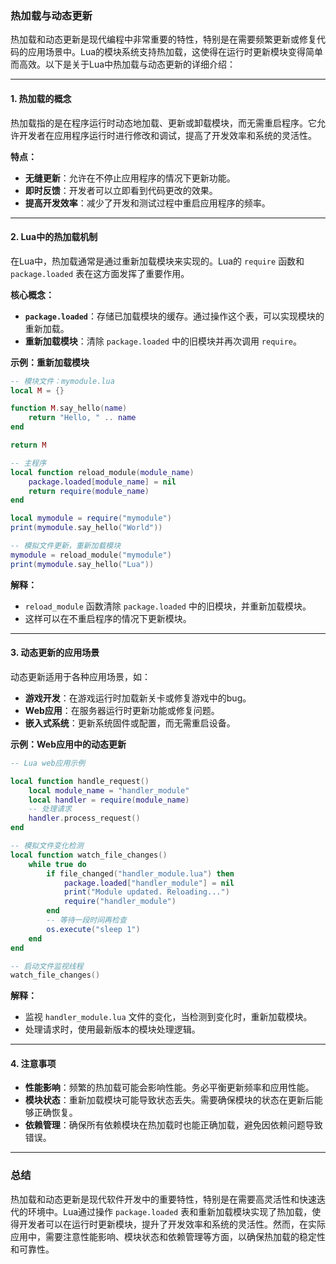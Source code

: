 ### 热加载与动态更新

热加载和动态更新是现代编程中非常重要的特性，特别是在需要频繁更新或修复代码的应用场景中。Lua的模块系统支持热加载，这使得在运行时更新模块变得简单而高效。以下是关于Lua中热加载与动态更新的详细介绍：

---

#### 1. **热加载的概念**

热加载指的是在程序运行时动态地加载、更新或卸载模块，而无需重启程序。它允许开发者在应用程序运行时进行修改和调试，提高了开发效率和系统的灵活性。

**特点：**
- **无缝更新**：允许在不停止应用程序的情况下更新功能。
- **即时反馈**：开发者可以立即看到代码更改的效果。
- **提高开发效率**：减少了开发和测试过程中重启应用程序的频率。

---

#### 2. **Lua中的热加载机制**

在Lua中，热加载通常是通过重新加载模块来实现的。Lua的 `require` 函数和 `package.loaded` 表在这方面发挥了重要作用。

**核心概念：**
- **`package.loaded`**：存储已加载模块的缓存。通过操作这个表，可以实现模块的重新加载。
- **重新加载模块**：清除 `package.loaded` 中的旧模块并再次调用 `require`。

**示例：重新加载模块**

```lua
-- 模块文件：mymodule.lua
local M = {}

function M.say_hello(name)
    return "Hello, " .. name
end

return M
```

```lua
-- 主程序
local function reload_module(module_name)
    package.loaded[module_name] = nil
    return require(module_name)
end

local mymodule = require("mymodule")
print(mymodule.say_hello("World"))

-- 模拟文件更新，重新加载模块
mymodule = reload_module("mymodule")
print(mymodule.say_hello("Lua"))
```

**解释：**
- `reload_module` 函数清除 `package.loaded` 中的旧模块，并重新加载模块。
- 这样可以在不重启程序的情况下更新模块。

---

#### 3. **动态更新的应用场景**

动态更新适用于各种应用场景，如：
- **游戏开发**：在游戏运行时加载新关卡或修复游戏中的bug。
- **Web应用**：在服务器运行时更新功能或修复问题。
- **嵌入式系统**：更新系统固件或配置，而无需重启设备。

**示例：Web应用中的动态更新**

```lua
-- Lua web应用示例

local function handle_request()
    local module_name = "handler_module"
    local handler = require(module_name)
    -- 处理请求
    handler.process_request()
end

-- 模拟文件变化检测
local function watch_file_changes()
    while true do
        if file_changed("handler_module.lua") then
            package.loaded["handler_module"] = nil
            print("Module updated. Reloading...")
            require("handler_module")
        end
        -- 等待一段时间再检查
        os.execute("sleep 1")
    end
end

-- 启动文件监视线程
watch_file_changes()
```

**解释：**
- 监视 `handler_module.lua` 文件的变化，当检测到变化时，重新加载模块。
- 处理请求时，使用最新版本的模块处理逻辑。

---

#### 4. **注意事项**

- **性能影响**：频繁的热加载可能会影响性能。务必平衡更新频率和应用性能。
- **模块状态**：重新加载模块可能导致状态丢失。需要确保模块的状态在更新后能够正确恢复。
- **依赖管理**：确保所有依赖模块在热加载时也能正确加载，避免因依赖问题导致错误。

---

### 总结

热加载和动态更新是现代软件开发中的重要特性，特别是在需要高灵活性和快速迭代的环境中。Lua通过操作 `package.loaded` 表和重新加载模块实现了热加载，使得开发者可以在运行时更新模块，提升了开发效率和系统的灵活性。然而，在实际应用中，需要注意性能影响、模块状态和依赖管理等方面，以确保热加载的稳定性和可靠性。